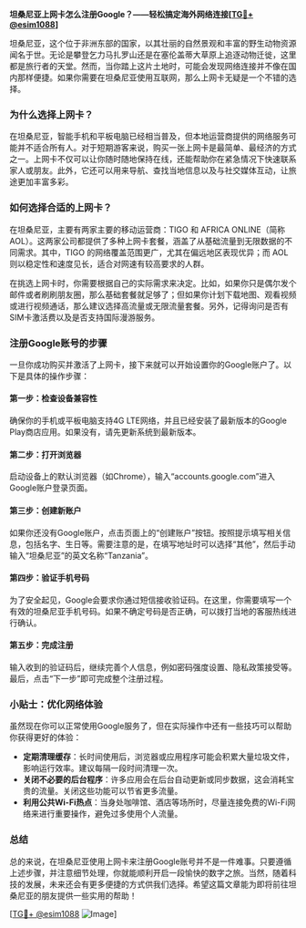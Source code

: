**坦桑尼亚上网卡怎么注册Google？——轻松搞定海外网络连接[[TG💪+ @esim1088](https://t.me/s/esim1088)]**

坦桑尼亚，这个位于非洲东部的国家，以其壮丽的自然景观和丰富的野生动物资源闻名于世。无论是攀登乞力马扎罗山还是在塞伦盖蒂大草原上追逐动物迁徙，这里都是旅行者的天堂。然而，当你踏上这片土地时，可能会发现网络连接并不像在国内那样便捷。如果你需要在坦桑尼亚使用互联网，那么上网卡无疑是一个不错的选择。

### **为什么选择上网卡？**

在坦桑尼亚，智能手机和平板电脑已经相当普及，但本地运营商提供的网络服务可能并不适合所有人。对于短期游客来说，购买一张上网卡是最简单、最经济的方式之一。上网卡不仅可以让你随时随地保持在线，还能帮助你在紧急情况下快速联系家人或朋友。此外，它还可以用来导航、查找当地信息以及与社交媒体互动，让旅途更加丰富多彩。

### **如何选择合适的上网卡？**

在坦桑尼亚，主要有两家主要的移动运营商：TIGO 和 AFRICA ONLINE（简称AOL）。这两家公司都提供了多种上网卡套餐，涵盖了从基础流量到无限数据的不同需求。其中，TIGO 的网络覆盖范围更广，尤其在偏远地区表现优异；而 AOL 则以稳定性和速度见长，适合对网速有较高要求的人群。

在挑选上网卡时，你需要根据自己的实际需求来决定。比如，如果你只是偶尔发个邮件或者刷刷朋友圈，那么基础套餐就足够了；但如果你计划下载地图、观看视频或进行视频通话，那么建议选择高流量或无限流量套餐。另外，记得询问是否有SIM卡激活费以及是否支持国际漫游服务。

### **注册Google账号的步骤**

一旦你成功购买并激活了上网卡，接下来就可以开始设置你的Google账户了。以下是具体的操作步骤：

#### **第一步：检查设备兼容性**
确保你的手机或平板电脑支持4G LTE网络，并且已经安装了最新版本的Google Play商店应用。如果没有，请先更新系统到最新版本。

#### **第二步：打开浏览器**
启动设备上的默认浏览器（如Chrome），输入“accounts.google.com”进入Google账户登录页面。

#### **第三步：创建新账户**
如果你还没有Google账户，点击页面上的“创建账户”按钮。按照提示填写相关信息，包括名字、生日等。需要注意的是，在填写地址时可以选择“其他”，然后手动输入“坦桑尼亚”的英文名称“Tanzania”。

#### **第四步：验证手机号码**
为了安全起见，Google会要求你通过短信接收验证码。在这里，你需要填写一个有效的坦桑尼亚手机号码。如果不确定号码是否正确，可以拨打当地的客服热线进行确认。

#### **第五步：完成注册**
输入收到的验证码后，继续完善个人信息，例如密码强度设置、隐私政策接受等。最后，点击“下一步”即可完成整个注册过程。

### **小贴士：优化网络体验**

虽然现在你可以正常使用Google服务了，但在实际操作中还有一些技巧可以帮助你获得更好的体验：

- **定期清理缓存**：长时间使用后，浏览器或应用程序可能会积累大量垃圾文件，影响运行效率。建议每隔一段时间清理一次。
- **关闭不必要的后台程序**：许多应用会在后台自动更新或同步数据，这会消耗宝贵的流量。关闭这些功能可以节省更多流量。
- **利用公共Wi-Fi热点**：当身处咖啡馆、酒店等场所时，尽量连接免费的Wi-Fi网络来进行重要操作，避免过多使用个人流量。

### **总结**

总的来说，在坦桑尼亚使用上网卡来注册Google账号并不是一件难事。只要遵循上述步骤，并注意细节处理，你就能顺利开启一段愉快的数字之旅。当然，随着科技的发展，未来还会有更多便捷的方式供我们选择。希望这篇文章能为即将前往坦桑尼亚的朋友提供一些实用的帮助！

[[TG💪+ @esim1088](https://t.me/s/esim1088) ![Image](https://i.postimg.cc/4NQfJmqS/Snipaste-2025-05-13-00-14-12.png)]